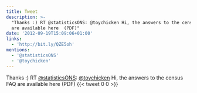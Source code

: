 ```yaml
---
title: Tweet
description: >-
  "Thanks :) RT @statisticsONS: @toychicken Hi, the answers to the census FAQ
  are available here  (PDF)"
date: '2012-09-19T15:09:06+01:00'
links:
  - 'http://bit.ly/QZE5oh'
mentions:
  - '@statisticsONS'
  - '@toychicken'
---
```

Thanks :) RT [@statisticsONS](https://twitter.com/@statisticsONS): [@toychicken](https://twitter.com/@toychicken) Hi, the answers to the census FAQ are available here  (PDF)
      {{< tweet 0 0 >}}
    
